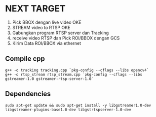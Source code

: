 # NEXT TARGET 
1. Pick BBOX dengan live video OKE
2. STREAM video to RTSP OKE
3. Gabungkan program RTSP server dan Tracking
3. receive video RTSP dan Pick ROI/BBOX dengan GCS
4. Kirim Data ROI/BBOX via ethernet

## Compile cpp
```shell
g++ -o tracking tracking.cpp `pkg-config --cflags --libs opencv4`
g++ -o rtsp_stream rtsp_stream.cpp `pkg-config --cflags --libs gstreamer-1.0 gstreamer-rtsp-server-1.0`
```

## Dependencies
```shell
sudo apt-get update && sudo apt-get install -y libgstreamer1.0-dev libgstreamer-plugins-base1.0-dev libgstrtspserver-1.0-dev
```